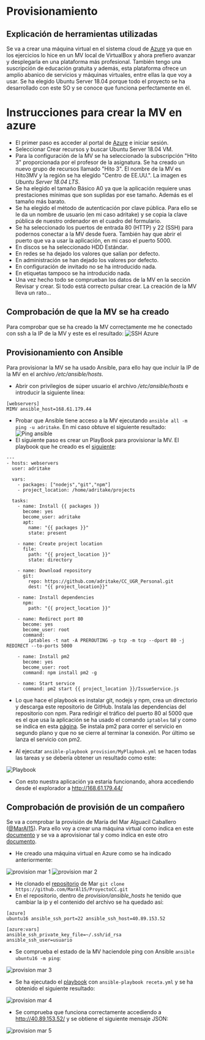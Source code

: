 # Provisionamiento
## Explicación de herramientas utilizadas

Se va a crear una máquina virtual en el sistema cloud de [Azure](https://azure.microsoft.com/es-es/) ya que en los ejercicios lo hice en un MV local de VirtualBox y ahora prefiero avanzar y desplegarla en una plataforma más profesional. También tengo una suscripción de educación gratuita y además, esta plataforma ofrece un amplio abanico de servicios y máquinas virtuales, entre ellas la que voy a usar. Se ha elegido Ubuntu Server 18.04 porque todo el proyecto se ha desarrollado con este SO y se conoce que funciona perfectamente en él.

# Instrucciones para crear la MV en azure

- El primer paso es acceder al portal de [Azure](https://portal.azure.com/) e iniciar sesión.
- Seleccionar Crear recursos y buscar Ubuntu Server 18.04 VM.
- Para la configuración de la MV se ha seleccionado la subscripción "Hito 3" proporcionada por el profesor de la asignatura. Se ha creado un nuevo grupo de recursos llamado "Hito 3". El nombre de la MV es Hito3MV y la región se ha elegido "Centro de EE.UU.". La imagen es *Ubuntu Server 18.04 LTS*.
- Se ha elegido el tamaño Básico A0 ya que la aplicación requiere unas prestaciones mínimas que son suplidas por ese tamaño. Además es el tamaño más barato.
- Se ha elegido el método de autenticación por clave pública. Para ello se le da un nombre de usuario (en mi caso adritake) y se copia la clave pública de nuestro ordenador en el cuadro del formulario.
- Se ha seleccionado los puertos de entrada 80 (HTTP) y 22 (SSH) para podernos conectar a la MV desde fuera. También hay que abrir el puerto que va a usar la aplicación, en mi caso el puerto 5000.
- En discos se ha seleccionado HDD Estándar.
- En redes se ha dejado los valores que salían por defecto.
- En administración se han dejado los valores por defecto.
- En configuración de invitado no se ha introducido nada.
- En etiquetas tampoco se ha introducido nada.
- Una vez hecho todo se comprueban los datos de la MV en la sección Revisar y crear. Si todo está correcto pulsar crear. La creación de la MV lleva un rato...

## Comprobación de que la MV se ha creado

Para comprobar que se ha creado la MV correctamente me he conectado con ssh a la IP de la MV y este es el resultado:
![SSH Azure](img/SSHAzure1.png)

## Provisionamiento con Ansible

Para provisionar la MV se ha usado Ansible, para ello hay que incluir la IP de la MV en el archivo */etc/ansible/hosts*.

- Abrir con privilegios de súper usuario el archivo */etc/ansible/hosts* e introducir la siguiente línea:
```
[webservers]
MIMV ansible_host=168.61.179.44
```
- Probar que Ansible tiene acceso a la MV ejecutando `ansible all -m ping -u adritake`. En mi caso obtuve el siguiente resultado:
![Ping ansible](img/PingAnsible.png)
- El siguiente paso es crear un PlayBook para provisionar la MV. El playbook que he creado es el [siguiente](../provision/MyPlaybook.yml):
```
---
- hosts: webservers
  user: adritake

  vars:
    - packages: ["nodejs","git","npm"]
    - project_location: /home/adritake/projects

  tasks:
    - name: Install {{ packages }}
      become: yes
      become_user: adritake
      apt:
        name: "{{ packages }}"
        state: present

    - name: Create project location
      file:
        path: "{{ project_location }}"
        state: directory

    - name: Download repository
      git:
        repo: https://github.com/adritake/CC_UGR_Personal.git
        dest: "{{ project_location}}"

    - name: Install dependencies
      npm:
        path: "{{ project_location }}"

    - name: Redirect port 80
      become: yes
      become_user: root
      command:
        iptables -t nat -A PREROUTING -p tcp -m tcp --dport 80 -j REDIRECT --to-ports 5000

    - name: Install pm2
      become: yes
      become_user: root
      command: npm install pm2 -g

    - name: Start service
      command: pm2 start {{ project_location }}/IssueService.js

```

- Lo que hace el playbook es instalar git, nodejs y npm, crea un directorio y descarga este repositorio de GitHub. Instala las dependencias del repositorio con npm. Para redirigir el tráfico del puerto 80 al 5000 que es el que usa la aplicación se ha usado el comando `iptables` tal y como se indica en esta [página](https://clouding.io/kb/redireccionar-el-puerto-587-al-25/). Se instala pm2 para correr el servicio en segundo plano y que no se cierre al terminar la conexión. Por último se lanza el servicio con pm2.

- Al ejecutar `ansible-playbook provision/MyPlaybook.yml` se hacen todas las tareas y se debería obtener un resultado como este:

![Playbook](img/Playbook.png)

- Con esto nuestra aplicación ya estaría funcionando, ahora accediendo desde el explorador a http://168.61.179.44/


## Comprobación de provisión de un compañero

Se va a comprobar la provisión de María del Mar Alguacil Caballero ([@MarAl15](https://github.com/MarAl15)). Para ello voy a crear una máquina virtual como indica en este [documento](https://github.com/MarAl15/ProyectoCC/blob/master/docs/mv-azure.md) y se va a aprovisionar tal y como indica en este otro [documento](https://github.com/MarAl15/ProyectoCC/blob/master/docs/provision.md).

- He creado una máquina virtual en Azure como se ha indicado anteriormente:

![provision mar 1](./img/provision-mar-1.png)
![provision mar 2](./img/provision-mar-2.png)

- He clonado el [repositorio](https://github.com/MarAl15/ProyectoCC) de Mar `git clone https://github.com/MarAl15/ProyectoCC.git`
- En el repositorio, dentro de *provision/ansible_hosts* he tenido que cambiar la ip y el contenido del archivo se ha quedado así:
```
[azure]
ubuntu16 ansible_ssh_port=22 ansible_ssh_host=40.89.153.52

[azure:vars]
ansible_ssh_private_key_file=~/.ssh/id_rsa
ansible_ssh_user=usuario
```
- Se comprueba el estado de la MV haciendole ping con Ansible `ansible ubuntu16 -m ping`:

![provision mar 3](./img/provision-mar-3.png)

- Se ha ejecutado el [playbook](https://github.com/MarAl15/ProyectoCC/blob/master/provision/receta.yml) con `ansible-playbook receta.yml` y se ha obtenido el siguiente resultado:

![provision mar 4](./img/provision-mar-4.png)

- Se comprueba que funciona correctamente accediendo a http://40.89.153.52/ y se obtiene el siguiente mensaje JSON:

![provision mar 5](./img/provision-mar-5.png)
